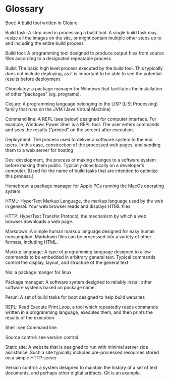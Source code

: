 # Glossary

Boot: A build tool written in Clojure

Build task: A step used in processing a build tool.  A single build task may resize all the images on the site, or might contain multiple other steps up to and including the entire build process

Build tool: A programming tool designed to produce output files from source files according to a designated repeatable process

Build: The basic high level process executed by the build tool.  This typically does not include deploying, as it is important to be able to see the potential results before deployment

Chocolatey: a package manager for Windows that facilitates the installation of other "packages" (eg. programs).

Clojure: A programming language belonging to the LISP (LISt Processing) family that runs on the JVM (Java Virtual Machine)

Command line: A REPL (see below) designed for computer interface.  For example, Windows Power Shell is a REPL tool.  The user enters commands and sees the results ("printed" on the screen) after execution.

Deployment: The process used to deliver a software system to the end users.  In this case, construction of the processed web pages, and sending them to a web server for hosting

Dev: development, the process of making changes to a software system before making them public. Typically done locally on a developer's computer.  (Used for the name of build tasks that are intended to optimize this process.)

Homebrew: a package manager for Apple PCs running the MacOs operating system

HTML: HyperText Markup Language, the markup language used by the web in general.  Your web browser reads and displays HTML files

HTTP: HyperText Transfer Protocol, the mechanism by which a web browser downloads a web page.

Markdown: A simple human markup language designed for easy human consumption.  Markdown files can be processed into a variety of other formats, including HTML.

Markup language: A type of programming language designed to allow commands to be embedded in arbitrary general text.  Typical commands control the display, layout, and structure of the general text

Nix: a package manger for linux

Package manager: A software system designed to reliably install other software systems based on package name.

Perun: A set of build tasks for boot designed to help build websites

REPL: Read Execute Print Loop, a tool which repeatedly reads commands written in a programming language, executes them, and then prints the results of the execution

Shell: see Command line.

Source control: see version control.

Static site: A website that is designed to run with minimal server side assistance.  Such a site typically includes pre-processed resources stored on a simple HTTP server

Version control: a system designed to maintain the history of a set of text documents, and perhaps other digital artifacts. Git is an example.
